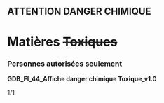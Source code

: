 ## **ATTENTION DANGER CHIMIQUE**
# **Matières** ~~**Toxiques**~~
### **Personnes autorisées** **seulement**

**GDB_FI_44_Affiche danger chimique Toxique_v1.0**


1/1


